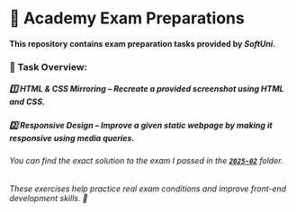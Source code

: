 # 📌 Academy Exam Preparations

#### This repository contains exam preparation tasks provided by *SoftUni*.

### 📝 Task Overview:
##### 1️⃣ HTML & CSS Mirroring – Recreate a provided screenshot using HTML and CSS.
##### 2️⃣ Responsive Design – Improve a given static webpage by making it responsive using media queries.

###### You can find the exact solution to the exam I passed in the [**`2025-02`**](https://github.com/BeatrisIlieva/softuni-html-and-css-exams/tree/main/2025-02) folder.

###### These exercises help practice real exam conditions and improve front-end development skills. 🚀


